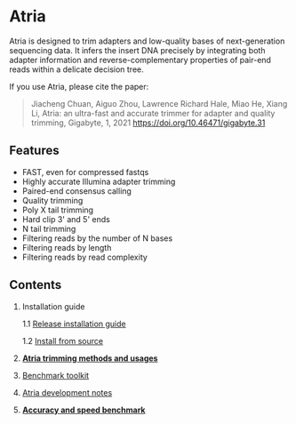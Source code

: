 # Atria

Atria is designed to trim adapters and low-quality bases of next-generation sequencing data. It infers the insert DNA precisely by integrating both adapter information and reverse-complementary properties of pair-end reads within a delicate decision tree.

If you use Atria, please cite the paper:
> Jiacheng Chuan, Aiguo Zhou, Lawrence Richard Hale, Miao He, Xiang Li, Atria: an ultra-fast and accurate trimmer for adapter and quality trimming, Gigabyte, 1, 2021  https://doi.org/10.46471/gigabyte.31

## Features

- FAST, even for compressed fastqs
- Highly accurate Illumina adapter trimming
- Paired-end consensus calling
- Quality trimming
- Poly X tail trimming
- Hard clip 3' and 5' ends
- N tail trimming
- Filtering reads by the number of N bases
- Filtering reads by length
- Filtering reads by read complexity

## Contents

1. Installation guide

   1.1 [Release installation guide](docs/1.1.Release_installation_guide.md)

   1.2 [Install from source](docs/1.2.Install_from_source.md)

2. **[Atria trimming methods and usages](docs/2.Atria_trimming_methods_and_usages.md)**

3. [Benchmark toolkit](docs/3.Benchmark_toolkit.md)

4. [Atria development notes](docs/4.Development_notes.md)

5. **[Accuracy and speed benchmark](docs/5.Accuracy_and_speed_benchmark.md)**
